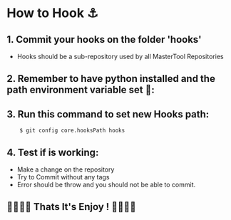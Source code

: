 # How to Hook ⚓

## 1. Commit your hooks on the folder 'hooks'

* Hooks should be a sub-repository used by all MasterTool Repositories

## 2. Remember to have python installed and the path environment variable set 🐍:


## 3. Run this command to set new Hooks path:

        $ git config core.hooksPath hooks

## 4. Test if is working:
* Make a change on the repository 
* Try to Commit without any tags
* Error should be throw and you should not be able to commit.

## 🎉🎉🎉🎉 Thats It's Enjoy !  🎉🎉🎉🎉


